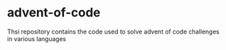 # advent-of-code

Thsi repository contains the code used to solve advent of code challenges in various languages
